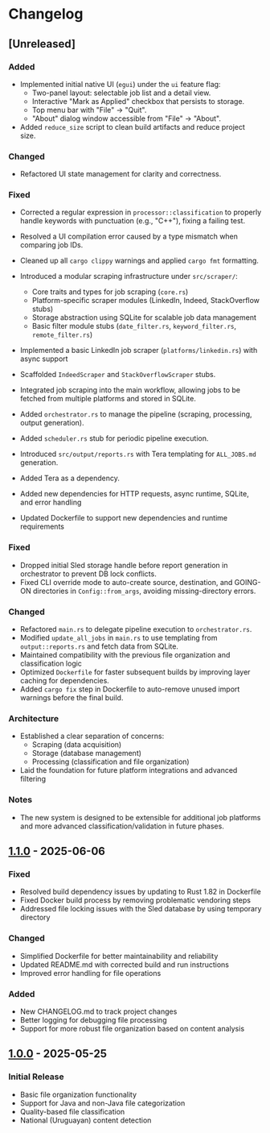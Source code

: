 # Changelog

## [Unreleased]
### Added
- Implemented initial native UI (`egui`) under the `ui` feature flag:
  - Two-panel layout: selectable job list and a detail view.
  - Interactive "Mark as Applied" checkbox that persists to storage.
  - Top menu bar with "File" -> "Quit".
  - "About" dialog window accessible from "File" -> "About".
- Added `reduce_size` script to clean build artifacts and reduce project size.

### Changed
- Refactored UI state management for clarity and correctness.

### Fixed
- Corrected a regular expression in `processor::classification` to properly handle keywords with punctuation (e.g., "C++"), fixing a failing test.
- Resolved a UI compilation error caused by a type mismatch when comparing job IDs.
- Cleaned up all `cargo clippy` warnings and applied `cargo fmt` formatting.

- Introduced a modular scraping infrastructure under `src/scraper/`:
  - Core traits and types for job scraping (`core.rs`)
  - Platform-specific scraper modules (LinkedIn, Indeed, StackOverflow stubs)
  - Storage abstraction using SQLite for scalable job data management
  - Basic filter module stubs (`date_filter.rs`, `keyword_filter.rs`, `remote_filter.rs`)
- Implemented a basic LinkedIn job scraper (`platforms/linkedin.rs`) with async support
- Scaffolded `IndeedScraper` and `StackOverflowScraper` stubs.
- Integrated job scraping into the main workflow, allowing jobs to be fetched from multiple platforms and stored in SQLite.
- Added `orchestrator.rs` to manage the pipeline (scraping, processing, output generation).
- Added `scheduler.rs` stub for periodic pipeline execution.
- Introduced `src/output/reports.rs` with Tera templating for `ALL_JOBS.md` generation.
- Added Tera as a dependency.
- Added new dependencies for HTTP requests, async runtime, SQLite, and error handling
- Updated Dockerfile to support new dependencies and runtime requirements

### Fixed
- Dropped initial Sled storage handle before report generation in orchestrator to prevent DB lock conflicts.
- Fixed CLI override mode to auto-create source, destination, and GOING-ON directories in `Config::from_args`, avoiding missing-directory errors.

### Changed
- Refactored `main.rs` to delegate pipeline execution to `orchestrator.rs`.
- Modified `update_all_jobs` in `main.rs` to use templating from `output::reports.rs` and fetch data from SQLite.
- Maintained compatibility with the previous file organization and classification logic
- Optimized `Dockerfile` for faster subsequent builds by improving layer caching for dependencies.
- Added `cargo fix` step in Dockerfile to auto-remove unused import warnings before the final build.

### Architecture
- Established a clear separation of concerns:
  - Scraping (data acquisition)
  - Storage (database management)
  - Processing (classification and file organization)
- Laid the foundation for future platform integrations and advanced filtering

### Notes
- The new system is designed to be extensible for additional job platforms and more advanced classification/validation in future phases.

## [1.1.0] - 2025-06-06

### Fixed
- Resolved build dependency issues by updating to Rust 1.82 in Dockerfile
- Fixed Docker build process by removing problematic vendoring steps
- Addressed file locking issues with the Sled database by using temporary directory

### Changed
- Simplified Dockerfile for better maintainability and reliability
- Updated README.md with corrected build and run instructions
- Improved error handling for file operations

### Added
- New CHANGELOG.md to track project changes
- Better logging for debugging file processing
- Support for more robust file organization based on content analysis

## [1.0.0] - 2025-05-25

### Initial Release
- Basic file organization functionality
- Support for Java and non-Java file categorization
- Quality-based file classification
- National (Uruguayan) content detection

[1.1.0]: https://github.com/HectorCorbellini/JobsOrganizer/compare/v1.0.0...v1.1.0
[1.0.0]: https://github.com/HectorCorbellini/JobsOrganizer/releases/tag/v1.0.0
